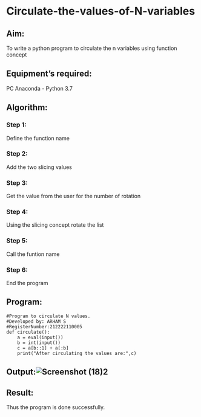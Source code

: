 # Circulate-the-values-of-N-variables
## Aim:
To write a python program to circulate the n variables using function concept
## Equipment’s required:
PC
Anaconda - Python 3.7
## Algorithm: 
### Step 1: 
Define the function name
### Step 2:
 Add the two slicing values
### Step 3: 
Get the value from the user for the number of rotation
### Step 4: 
Using the slicing concept rotate the list
### Step 5: 
Call the funtion name
### Step 6: 
End the program
## Program:
```
#Program to circulate N values.
#Developed by: ARHAM S
#RegisterNumber:212222110005
def circulate():
    a = eval(input())
    b = int(input())
    c = a[b::1] + a[:b]
    print("After circulating the values are:",c) 
  ```



## Output:![Screenshot (18)2](https://github.com/arhamshajahan/Circulate-the-values-of-N-variables/assets/127313881/6905ea98-7a4f-4983-8c8b-fdf52f429ce3)


## Result:
Thus the program is done successfully.
